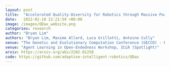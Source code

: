 ```yaml
---
layout: post
title:  "Accelerated Quality-Diversity for Robotics through Massive Parallelism"
date:   2022-02-10 22:21:59 +00:00
image: /images/QDax_website.png
categories: research
author: "Bryan Lim"
authors: "Bryan Lim, Maxime Allard, Luca Grillotti, Antoine Cully"
venue: "The Genetic and Evolutionary Computation Conference (GECCO) - Poster"
venue: "Agent Learning in Open-Endedness Workshop, ICLR (Spotlight)"
arxiv: https://arxiv.org/abs/2202.01258
code: https://github.com/adaptive-intelligent-robotics/QDax
---
```

 

